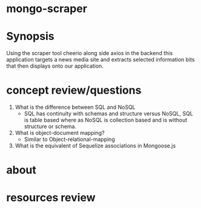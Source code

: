# mongo-scraper

# Synopsis
Using the scraper tool cheerio along side axios in the backend this application targets a news media site and extracts selected information bits that then displays onto our application.

# concept review/questions
1. What is the difference between SQL and NoSQL
    * SQL has continuity with schemas and structure versus NoSQL, SQL is table based where as NoSQL is collection based and is without structure or schema.
2. What is object-document mapping?
    * Similar to Object-relational-mapping 
3. What is the equivalent of Sequelize associations in Mongoose.js

# about

# resources review

